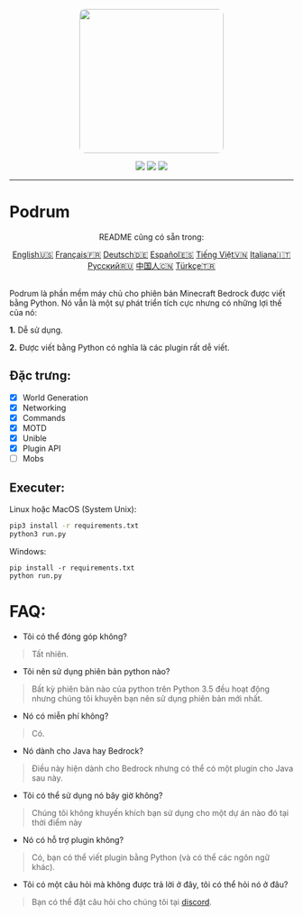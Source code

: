 <p align="center">
  <img width="256" style="border-radius:10px;" height="256" src="https://cdn.discordapp.com/attachments/576826528671858709/766767561681141790/Logo.png">


<div align="center">
    <a href="https://discord.gg/ScSsnwQ4kW"><img src="https://img.shields.io/discord/821124503185653803?style=flat-square"/></a>
    <a href="https://www.codefactor.io/repository/github/podrum/podrum"><img src="https://www.codefactor.io/repository/github/podrum/podrum/badge?style=flat-square"/></a>
    <a href="https://podrum.github.io/"><img src="https://img.shields.io/badge/website-online-orange?style=flat-square"/></a>
</div>
<hr/>

# Podrum

<p align="center">README cũng có sẵn trong:</p>
<div align="center">
  <a href="../README.md">English🇺🇸</a>
  <a href="./README_FR.md">Français🇫🇷</a>
  <a href="./README_DE.md">Deutsch🇩🇪</a>
  <a href="./README_ES.md">Español🇪🇸</a>
  <a href="./README_VI.md">Tiếng Việt🇻🇳</a>
  <a href="./README_IT.md">Italiana🇮🇹</a>
  <a href="./README_RU.md">Русский🇷🇺</a>
  <a href="./README_CH.md">中国人🇨🇳</a>
  <a href="./README_TR.md">Türkçe🇹🇷</a>
 </div>
<br>

Podrum là phần mềm máy chủ cho phiên bản Minecraft Bedrock được viết bằng Python.
Nó vẫn là một sự phát triển tích cực nhưng có những lợi thế của nó: 

**1.** Dễ sử dụng.

**2.** Được viết bằng Python có nghĩa là các plugin rất dễ viết.
## Đặc trưng:
 - [x] World Generation 
 - [x] Networking
 - [x] Commands
 - [x] MOTD
 - [x] Unible
 - [x] Plugin API
 - [ ] Mobs  

## Executer:
Linux hoặc MacOS (System Unix):
```sh
pip3 install -r requirements.txt
python3 run.py
```

Windows:
```batch
pip install -r requirements.txt
python run.py
```

# FAQ:
 - Tôi có thể đóng góp không?
 > Tất nhiên.
 - Tôi nên sử dụng phiên bản python nào?
 > Bất kỳ phiên bản nào của python trên Python 3.5 đều hoạt động nhưng chúng tôi khuyên bạn nên sử dụng phiên bản mới nhất.
 - Nó có miễn phí không?
 > Có.
 - Nó dành cho Java hay Bedrock?
 > Điều này hiện dành cho Bedrock nhưng có thể có một plugin cho Java sau này.
 - Tôi có thể sử dụng nó bây giờ không?
 > Chúng tôi không khuyến khích bạn sử dụng cho một dự án nào đó tại thời điểm này
 - Nó có hỗ trợ plugin không?
 > Có, bạn có thể viết plugin bằng Python (và có thể các ngôn ngữ khác).
 - Tôi có một câu hỏi mà không được trả lời ở đây, tôi có thể hỏi nó ở đâu?
 > Bạn có thể đặt câu hỏi cho chúng tôi tại [discord](https://discord.gg/ScSsnwQ4kW).
